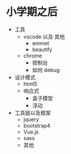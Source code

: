 <!-- 前端进阶, 讨论一下在小学期之后如何继续前端之路 -->

# 小学期之后

- 工具
  - vscode 以及 其他
    - emmet
    - beautify
  - chrome
    - 控制台
    - 如何 debug
- 设计模式
  - html5
  - 响应式
    - 盒子模型
    - 浮动
- 工具链以及框架
  - jquery
  - bootstrap4
  - Vue.js
  - sass
  - 其他